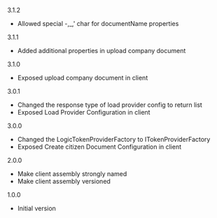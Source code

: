 3.1.2
* Allowed special -,_,' char for documentName properties

3.1.1
* Added additional properties in upload company document

3.1.0
* Exposed upload company document in client

3.0.1
* Changed the response type of load provider config to return list
* Exposed Load Provider Configuration in client

3.0.0
* Changed the LogicTokenProviderFactory to ITokenProviderFactory
* Exposed Create citizen Document Configuration in client 

2.0.0
* Make client assembly strongly named
* Make client assembly versioned

1.0.0
* Initial version
